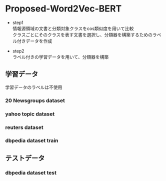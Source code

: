 # Proposed-Word2Vec-BERT

- step1  
情報源領域の文書と分類対象クラスをcos類似度を用いて比較  
クラスごとにそのクラスを表す文書を選択し、分類器を構築するためのラベル付きデータを作成  

- step2  
ラベル付きの学習データを用いて、分類器を構築

## 学習データ
学習データのラベルは不使用
### 20 Newsgroups dataset

### yahoo topic dataset

### reuters dataset

### dbpedia dataset train

## テストデータ
### dbpedia dataset test
